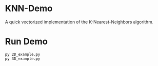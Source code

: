 # KNN-Demo
A quick vectorized implementation of the K-Nearest-Neighbors algorithm.

# Run Demo
```
py 2D_example.py
py 3D_example.py
```